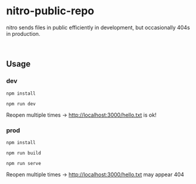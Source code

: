 # nitro-public-repo

nitro sends files in public efficiently in development, but occasionally 404s in
production.

<br />

## Usage

### dev

```shell
npm install 

npm run dev
```

Reopen multiple times →
[http://localhost:3000/hello.txt](http://localhost:3000/hello.txt) is ok!

### prod

```shell
npm install

npm run build

npm run serve
```

Reopen multiple times →
[http://localhost:3000/hello.txt](http://localhost:3000/hello.txt) may appear
404
